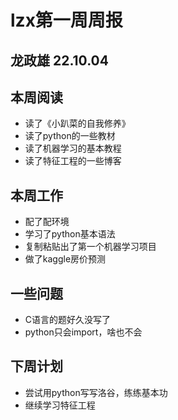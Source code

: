 # lzx第一周周报

## 龙政雄 22.10.04

## 本周阅读

- 读了《小趴菜的自我修养》
- 读了python的一些教材
- 读了机器学习的基本教程
- 读了特征工程的一些博客

## 本周工作
- 配了配环境
- 学习了python基本语法
- 复制粘贴出了第一个机器学习项目
- 做了kaggle房价预测

## 一些问题

- C语言的题好久没写了
- python只会import，啥也不会

## 下周计划
- 尝试用python写写洛谷，练练基本功 
- 继续学习特征工程
